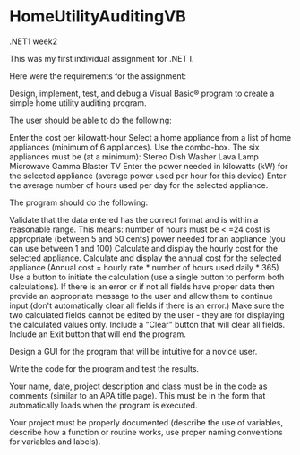 # HomeUtilityAuditingVB
.NET1 week2

This was my first individual assignment for .NET I.

Here were the requirements for the assignment:

Design, implement, test, and debug a Visual Basic® program to create a simple home utility auditing program.
 
The user should be able to do the following:
 
Enter the cost per kilowatt-hour
Select a home appliance from a list of home appliances (minimum of 6 appliances). Use the combo-box.  The six appliances must be (at a minimum):
Stereo
Dish Washer
Lava Lamp
Microwave
Gamma Blaster
TV
Enter the power needed in kilowatts (kW) for the selected appliance (average power used per hour for this device)
Enter the average number of hours used per day for the selected appliance.
 
The program should do the following:
 
Validate that the data entered has the correct format and is within a reasonable range. This means:
number of hours must be < =24
cost is appropriate (between 5 and 50 cents)
power needed for an appliance (you can use between 1 and 100)
Calculate and display the hourly cost for the selected appliance.
Calculate and display the annual cost for the selected appliance (Annual cost = hourly rate * number of hours used daily * 365)
Use a button to initiate the calculation (use a single button to perform both calculations). 
If there is an error or if not all fields have proper data then provide an appropriate message to the user 
and allow them to continue input (don't automatically clear all fields if there is an error.)
Make sure the two calculated fields cannot be edited by the user - they are for displaying the calculated values only.
Include a "Clear" button that will clear all fields.
Include an Exit button that will end the program.
 
Design a GUI for the program that will be intuitive for a novice user.
 
Write the code for the program and test the results.
 
Your name, date, project description and class must be in the code as comments (similar to an APA title page). 
This must be in the form that automatically loads when the program is executed.
 
Your project must be properly documented (describe the use of variables, describe how a function or routine works, 
use proper naming conventions for variables and labels). 
